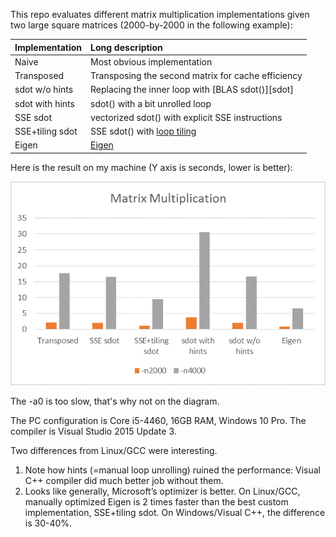 This repo evaluates different matrix multiplication implementations given two
large square matrices (2000-by-2000 in the following example):

|Implementation |Long description|
|:--------------|:---------------|
|Naive          |Most obvious implementation|
|Transposed     |Transposing the second matrix for cache efficiency|
|sdot w/o hints |Replacing the inner loop with [BLAS sdot()][sdot]|
|sdot with hints|sdot() with a bit unrolled loop|
|SSE sdot       |vectorized sdot() with explicit SSE instructions|
|SSE+tiling sdot|SSE sdot() with [loop tiling][looptile]|
|Eigen |[Eigen][eigen]|

Here is the result on my machine (Y axis is seconds, lower is better):

![Screenshot](results.png)

The -a0 is too slow, that's why not on the diagram.

The PC configuration is Core i5-4460, 16GB RAM, Windows 10 Pro.
The compiler is Visual Studio 2015 Update 3.

Two differences from Linux/GCC were interesting.

1. Note how hints (=manual loop unrolling) ruined the performance: Visual C++ compiler did much better job without them.
1. Looks like generally, Microsoft’s optimizer is better. On Linux/GCC, manually optimized Eigen is 2 times faster than the best custom implementation, SSE+tiling sdot. On Windows/Visual C++, the difference is 30-40%. 

[looptile]: https://en.wikipedia.org/wiki/Loop_tiling
[eigen]: http://eigen.tuxfamily.org/index.php?title=Main_Page

